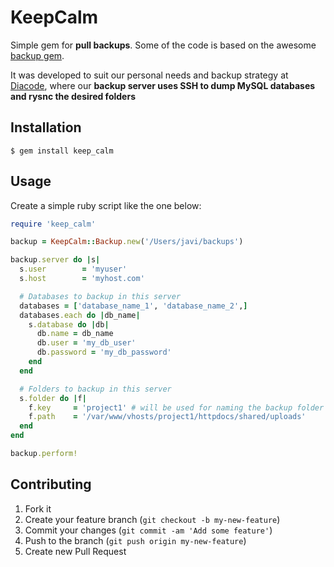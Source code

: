 # KeepCalm

Simple gem for **pull backups**. Some of the code is based on the awesome [backup gem](https://github.com/meskyanichi/backup).

It was developed to suit our personal needs and backup strategy at [Diacode](http://diacode.com), where our **backup server uses SSH to dump MySQL databases and rysnc the desired folders**

## Installation

    $ gem install keep_calm

## Usage

Create a simple ruby script like the one below:

```ruby
require 'keep_calm'

backup = KeepCalm::Backup.new('/Users/javi/backups')

backup.server do |s|
  s.user        = 'myuser'
  s.host        = 'myhost.com'

  # Databases to backup in this server  
  databases = ['database_name_1', 'database_name_2',]
  databases.each do |db_name|
    s.database do |db|
      db.name = db_name
      db.user = 'my_db_user' 
      db.password = 'my_db_password' 
    end
  end

  # Folders to backup in this server
  s.folder do |f|
    f.key     = 'project1' # will be used for naming the backup folder
    f.path    = '/var/www/vhosts/project1/httpdocs/shared/uploads'
  end
end

backup.perform!
```

## Contributing

1. Fork it
2. Create your feature branch (`git checkout -b my-new-feature`)
3. Commit your changes (`git commit -am 'Add some feature'`)
4. Push to the branch (`git push origin my-new-feature`)
5. Create new Pull Request
